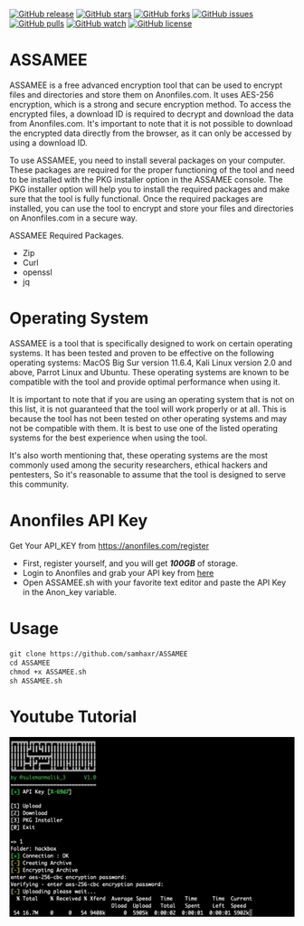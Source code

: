 [![GitHub release](https://img.shields.io/badge/release-v1.1.0-brightgreen?style=plastic&logo=appveyor)](https://github.com/samhaxr/ASSAMEE/releases/tag/v1.1.0)
[![GitHub stars](https://img.shields.io/github/stars/samhaxr/ASSAMEE?style=plastic&logo=appveyor)](https://github.com/samhaxr/ASSAMEE/stargazers)
[![GitHub forks](https://img.shields.io/github/forks/samhaxr/ASSAMEE?style=plastic&logo=appveyor)](https://github.com/samhaxr/ASSAMEE/network)
[![GitHub issues](https://img.shields.io/github/issues/samhaxr/ASSAMEE?style=plastic&logo=appveyor)](https://github.com/samhaxr/ASSAMEE/issues)
[![GitHub pulls](https://img.shields.io/github/issues-pr/samhaxr/ASSAMEE?style=plastic&logo=appveyor)](https://github.com/samhaxr/ASSAMEE/pulls)
[![GitHub watch](https://img.shields.io/github/watchers/samhaxr/ASSAMEE?style=plastic&logo=appveyor)](https://github.com/samhaxr/ASSAMEE/watch)
[![GitHub license](https://img.shields.io/github/license/samhaxr/ASSAMEE?style=plastic&logo=appveyor)](https://github.com/samhaxr/ASSAMEE/blob/main/LICENSE)


# ASSAMEE
ASSAMEE is a free advanced encryption tool that can be used to encrypt files and directories and store them on Anonfiles.com. It uses AES-256 encryption, which is a strong and secure encryption method. To access the encrypted files, a download ID is required to decrypt and download the data from Anonfiles.com. It's important to note that it is not possible to download the encrypted data directly from the browser, as it can only be accessed by using a download ID.

To use ASSAMEE, you need to install several packages on your computer. These packages are required for the proper functioning of the tool and need to be installed with the PKG installer option in the ASSAMEE console. The PKG installer option will help you to install the required packages and make sure that the tool is fully functional. Once the required packages are installed, you can use the tool to encrypt and store your files and directories on Anonfiles.com in a secure way.

ASSAMEE Required Packages. 
- Zip
- Curl
- openssl
- jq

# Operating System
ASSAMEE is a tool that is specifically designed to work on certain operating systems. It has been tested and proven to be effective on the following operating systems: MacOS Big Sur version 11.6.4, Kali Linux version 2.0 and above, Parrot Linux and Ubuntu. These operating systems are known to be compatible with the tool and provide optimal performance when using it.

It is important to note that if you are using an operating system that is not on this list, it is not guaranteed that the tool will work properly or at all. This is because the tool has not been tested on other operating systems and may not be compatible with them. It is best to use one of the listed operating systems for the best experience when using the tool.

It's also worth mentioning that, these operating systems are the most commonly used among the security researchers, ethical hackers and pentesters, So it's reasonable to assume that the tool is designed to serve this community.

# Anonfiles API Key
Get Your API_KEY from https://anonfiles.com/register
- First, register yourself, and you will get ***100GB*** of storage.
- Login to Anonfiles and grab your API key from <a href="https://anonfiles.com/docs/api" >here</a>
- Open ASSAMEE.sh with your favorite text editor and paste the API Key in the Anon_key variable.

# Usage

```
git clone https://github.com/samhaxr/ASSAMEE
cd ASSAMEE
chmod +x ASSAMEE.sh
sh ASSAMEE.sh
```

# Youtube Tutorial
[![ASSAMEE](ASSAMEE.png)](https://www.youtube.com/watch?v=NnQsjZKJBUI&feature=youtu.be)
